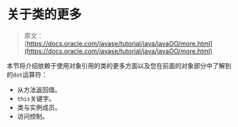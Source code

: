 # 关于类的更多

> 原文： [https://docs.oracle.com/javase/tutorial/java/javaOO/more.html](https://docs.oracle.com/javase/tutorial/java/javaOO/more.html)

本节将介绍依赖于使用对象引用的类的更多方面以及您在前面的对象部分中了解到的`dot`运算符：

*   从方法返回值。
*   `this`关键字。
*   类与实例成员。
*   访问控制。